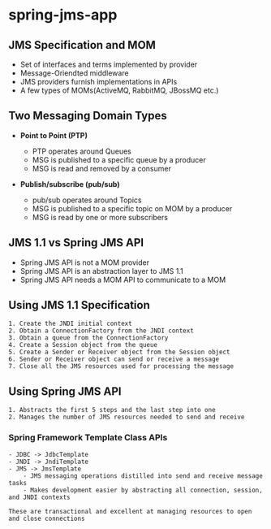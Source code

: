 # spring-jms-app

## JMS Specification and MOM

- Set of interfaces and terms implemented by provider
- Message-Oriendted middleware
- JMS providers furnish implementations in APIs
- A few types of MOMs(ActiveMQ, RabbitMQ, JBossMQ etc.)

## Two Messaging Domain Types
- **Point to Point (PTP)**
    - PTP operates around Queues
    - MSG is published to a specific queue by a producer
    - MSG is read and removed by a consumer
    
- **Publish/subscribe (pub/sub)**
    - pub/sub operates around Topics
    - MSG is published to a specific topic on MOM by a producer
    - MSG is read by one or more subscribers

## JMS 1.1 vs Spring JMS API
- Spring JMS API is not a MOM provider
- Spring JMS API is an abstraction layer to JMS 1.1
- Spring JMS API needs a MOM API to communicate to a MOM

## Using JMS 1.1 Specification
    1. Create the JNDI initial context
    2. Obtain a ConnectionFactory from the JNDI context
    3. Obtain a queue from the ConnectionFactory
    4. Create a Session object from the queue
    5. Create a Sender or Receiver object from the Session object
    6. Sender or Receiver object can send or receive a message
    7. Close all the JMS resources used for processing the message 
    
## Using Spring JMS API
    1. Abstracts the first 5 steps and the last step into one
    2. Manages the number of JMS resources needed to send and receive
    
### Spring Framework Template Class APIs
```
- JDBC -> JdbcTemplate
- JNDI -> JndiTemplate
- JMS -> JmsTemplate
    - JMS messaging operations distilled into send and receive message tasks
    - Makes development easier by abstracting all connection, session, and JNDI contexts

These are transactional and excellent at managing resources to open and close connections
```